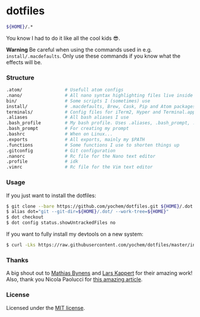 # dotfiles

```bash
${HOME}/.*
```
You know I had to do it like all the cool kids :sunglasses:.

**Warning** Be careful when using the commands used in e.g. `install/.macdefaults`. Only use these
commands if you know what the effects will be.

### Structure
```bash
.atom/                # Usefull atom configs
.nano/                # All nano syntax highlighting files live inside this directory
bin/                  # Some scripts I (sometimes) use
install/              # .macdefaults, Brew, Cask, Pip and Atom packages
terminals/            # Config files for iTerm2, Hyper and Terminal.app
.aliases              # All bash aliases I use
.bash_profile         # My bash profile. Uses .aliases, .bash_prompt, .exports and .functions
.bash_prompt          # For creating my prompt
.bashrc               # When on Linux...
.exports              # All exports, mainly my $PATH
.functions            # Some functions I use to shorten things up
.gitconfig            # Git configuration
.nanorc               # Rc file for the Nano text editor
.profile              # idk
.vimrc                # Rc file for the Vim text editor
```

### Usage
If you just want to install the dotfiles:
```bash
$ git clone --bare https://github.com/yochem/dotfiles.git ${HOME}/.dot
$ alias dot="git --git-dir=${HOME}/.dot/ --work-tree=${HOME}"
$ dot checkout
$ dot config status.showUntrackedFiles no
```
If you want to fully install my devtools on a new system:
```bash
$ curl -Lks https://raw.githubusercontent.com/yochem/dotfiles/master/install/install | /bin/bash
```

### Thanks
A big shout out to [Mathias Bynens](https://github.com/mathiasbynens/dotfiles)
and [Lars Kappert](https://github.com/webpro/dotfiles) for their amazing work!
Also, thank you Nicola Paolucci for [this amazing article](https://developer.atlassian.com/blog/2016/02/best-way-to-store-dotfiles-git-bare-repo/).

### License
Licensed under the [MIT license](https://github.com/yochem/dotfiles/blob/master/LICENSE).
